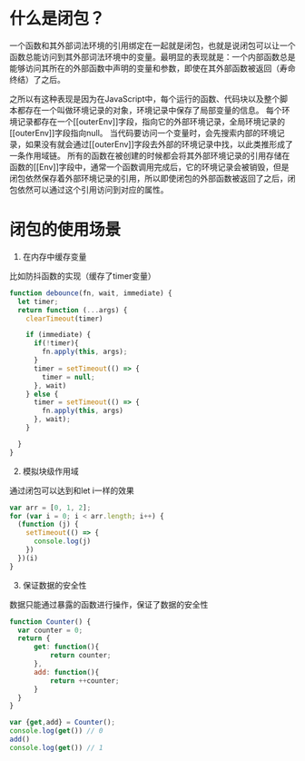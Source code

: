 # 什么是闭包？

一个函数和其外部词法环境的引用绑定在一起就是闭包，也就是说闭包可以让一个函数总能访问到其外部词法环境中的变量。最明显的表现就是：一个内部函数总是能够访问其所在的外部函数中声明的变量和参数，即使在其外部函数被返回（寿命终结）了之后。

之所以有这种表现是因为在JavaScript中，每个运行的函数、代码块以及整个脚本都存在一个叫做环境记录的对象，环境记录中保存了局部变量的信息。
每个环境记录都存在一个[[outerEnv]]字段，指向它的外部环境记录，全局环境记录的[[outerEnv]]字段指向null。
当代码要访问一个变量时，会先搜索内部的环境记录，如果没有就会通过[[outerEnv]]字段去外部的环境记录中找，以此类推形成了一条作用域链。
所有的函数在被创建的时候都会将其外部环境记录的引用存储在函数的[[Env]]字段中，通常一个函数调用完成后，它的环境记录会被销毁，但是闭包依然保存着外部环境记录的引用，所以即使闭包的外部函数被返回了之后，闭包依然可以通过这个引用访问到对应的属性。

# 闭包的使用场景

1. 在内存中缓存变量

比如防抖函数的实现（缓存了timer变量）
```js
function debounce(fn, wait, immediate) {
  let timer;
  return function (...args) {
    clearTimeout(timer)

    if (immediate) {
      if(!timer){
        fn.apply(this, args);
      }
      timer = setTimeout(() => {
        timer = null;
      }, wait)
    } else {
      timer = setTimeout(() => {
        fn.apply(this, args)
      }, wait);
    }

  }
}
```

2. 模拟块级作用域

通过闭包可以达到和let i一样的效果
```js
var arr = [0, 1, 2];
for (var i = 0; i < arr.length; i++) {
  (function (j) {
    setTimeout(() => {
      console.log(j)
    })
  })(i)
}
```

3. 保证数据的安全性

数据只能通过暴露的函数进行操作，保证了数据的安全性
```js
function Counter() {
  var counter = 0;
  return {
      get: function(){
          return counter;
      },
      add: function(){
          return ++counter;
      }
  }
}

var {get,add} = Counter();
console.log(get()) // 0
add()
console.log(get()) // 1
```
